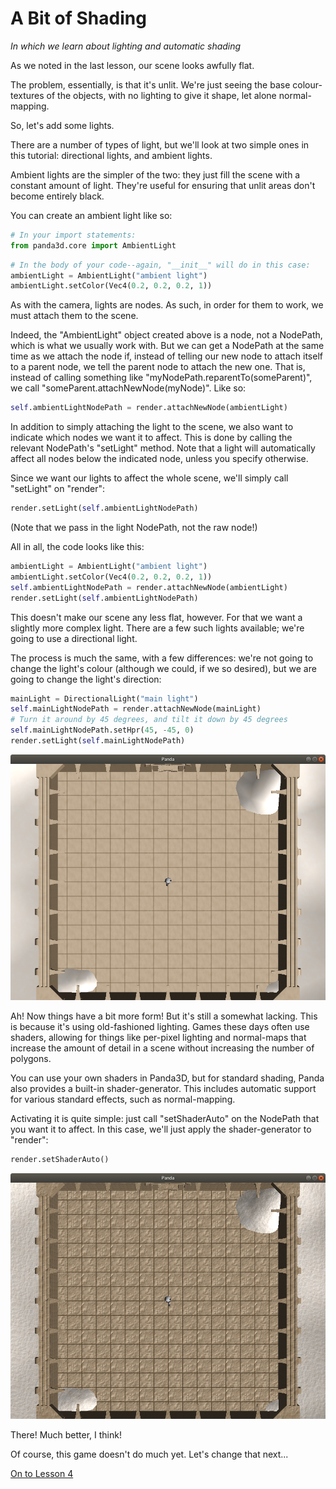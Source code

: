 A Bit of Shading
=
_In which we learn about lighting and automatic shading_

As we noted in the last lesson, our scene looks awfully flat.

The problem, essentially, is that it's unlit. We're just seeing the base colour-textures of the objects, with no lighting to give it shape, let alone normal-mapping.

So, let's add some lights.

There are a number of types of light, but we'll look at two simple ones in this tutorial: directional lights, and ambient lights.

Ambient lights are the simpler of the two: they just fill the scene with a constant amount of light. They're useful for ensuring that unlit areas don't become entirely black.

You can create an ambient light like so:
```python
# In your import statements:
from panda3d.core import AmbientLight
```

```python
# In the body of your code--again, "__init__" will do in this case:
ambientLight = AmbientLight("ambient light")
ambientLight.setColor(Vec4(0.2, 0.2, 0.2, 1))
```

As with the camera, lights are nodes. As such, in order for them to work, we must attach them to the scene.

Indeed, the "AmbientLight" object created above is a node, not a NodePath, which is what we usually work with. But we can get a NodePath at the same time as we attach the node if, instead of telling our new node to attach itself to a parent node, we tell the parent node to attach the new one. That is, instead of calling something like "myNodePath.reparentTo(someParent)", we call "someParent.attachNewNode(myNode)". Like so:

```python
self.ambientLightNodePath = render.attachNewNode(ambientLight)
```

In addition to simply attaching the light to the scene, we also want to indicate which nodes we want it to affect. This is done by calling the relevant NodePath's "setLight" method. Note that a light will automatically affect all nodes below the indicated node, unless you specify otherwise.

Since we want our lights to affect the whole scene, we'll simply call "setLight" on "render":
```python
render.setLight(self.ambientLightNodePath)
```

(Note that we pass in the light NodePath, not the raw node!)

All in all, the code looks like this:
```python
ambientLight = AmbientLight("ambient light")
ambientLight.setColor(Vec4(0.2, 0.2, 0.2, 1))
self.ambientLightNodePath = render.attachNewNode(ambientLight)
render.setLight(self.ambientLightNodePath)
```

This doesn't make our scene any less flat, however. For that we want a slightly more complex light. There are a few such lights available; we're going to use a directional light.

The process is much the same, with a few differences: we're not going to change the light's colour (although we could, if we so desired), but we are going to change the light's direction:
```python
mainLight = DirectionalLight("main light")
self.mainLightNodePath = render.attachNewNode(mainLight)
# Turn it around by 45 degrees, and tilt it down by 45 degrees
self.mainLightNodePath.setHpr(45, -45, 0)
render.setLight(self.mainLightNodePath)
```

![Old-fashioned lighting](../images/oldLighting.png "There's lighting now--but it's not very good...")

Ah! Now things have a bit more form! But it's still a somewhat lacking. This is because it's using old-fashioned lighting. Games these days often use shaders, allowing for things like per-pixel lighting and normal-maps that increase the amount of detail in a scene without increasing the number of polygons.

You can use your own shaders in Panda3D, but for standard shading, Panda also provides a built-in shader-generator. This includes automatic support for various standard effects, such as normal-mapping.

Activating it is quite simple: just call "setShaderAuto" on the NodePath that you want it to affect. In this case, we'll just apply the shader-generator to "render":
```python
render.setShaderAuto()
```

![Normal-mapped, per-pixel lighting](../images/normalMapped.png "Much more detailed and interesting to look at!")

There! Much better, I think!

Of course, this game doesn't do much yet. Let's change that next...

[On to Lesson 4][next]

[next]: tut_lesson04.html
